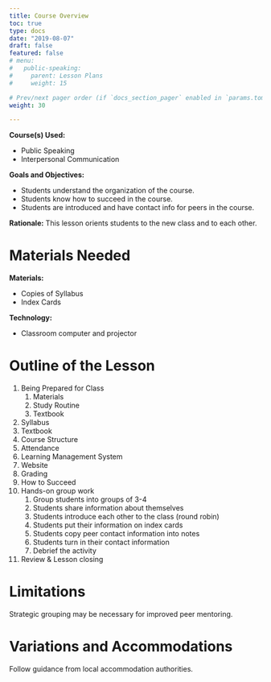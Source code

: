 ```yaml
---
title: Course Overview
toc: true
type: docs
date: "2019-08-07"
draft: false
featured: false
# menu:
#   public-speaking:
#     parent: Lesson Plans
#     weight: 15

# Prev/next pager order (if `docs_section_pager` enabled in `params.toml`)
weight: 30

---
```


**Course(s) Used:**

* Public Speaking
* Interpersonal Communication

**Goals and Objectives:**

* Students understand the organization of the course.
* Students know how to succeed in the course.
* Students are introduced and have contact info for peers in the course.

**Rationale:** This lesson orients students to the new class and to each other.

Materials Needed
================

**Materials:**

* Copies of Syllabus
* Index Cards

**Technology:**

* Classroom computer and projector

Outline of the Lesson
=====================

1.  Being Prepared for Class
    1. Materials
    2. Study Routine
    3. Textbook
2.  Syllabus
3.  Textbook
4.  Course Structure
5.  Attendance
6.  Learning Management System
7.  Website
8.  Grading
9.  How to Succeed
10. Hands-on group work
    1. Group students into groups of 3-4
    2. Students share information about themselves
    3. Students introduce each other to the class (round robin)
    4. Students put their information on index cards
    5. Students copy peer contact information into notes
    6. Students turn in their contact information
    7. Debrief the activity
11. Review & Lesson closing

Limitations
===========

Strategic grouping may be necessary for improved peer mentoring.

<!--
Debrief
=======
-->

Variations and Accommodations
=============================

Follow guidance from local accommodation authorities.

<!-- End Notes -->

<!-- Previous Versions:

   v#   | Date       | Modifications
  ------|------------|:--------------
  v0.00 | 2019-08-07 | Initial Version

-->


